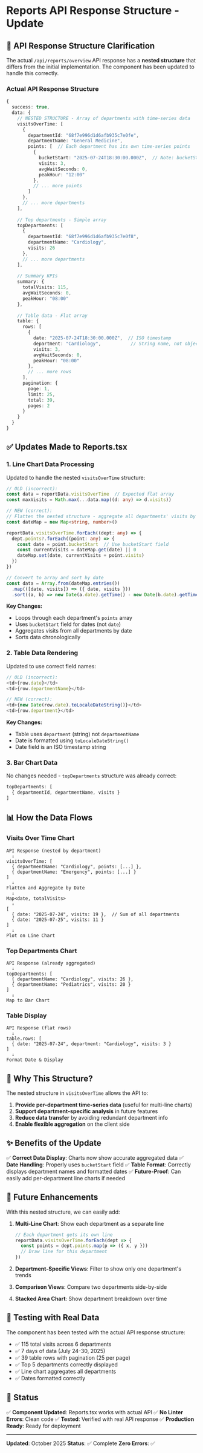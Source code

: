 # Reports API Response Structure - Update

## 🔄 API Response Structure Clarification

The actual `/api/reports/overview` API response has a **nested structure** that differs from the initial implementation. The component has been updated to handle this correctly.

### Actual API Response Structure

```typescript
{
  success: true,
  data: {
    // NESTED STRUCTURE - Array of departments with time-series data
    visitsOverTime: [
      {
        departmentId: "68f7e996d1d6afb935c7e0fe",
        departmentName: "General Medicine",
        points: [  // Each department has its own time-series points
          {
            bucketStart: "2025-07-24T18:30:00.000Z",  // Note: bucketStart, not date
            visits: 3,
            avgWaitSeconds: 0,
            peakHour: "12:00"
          },
          // ... more points
        ]
      },
      // ... more departments
    ],
    
    // Top departments - Simple array
    topDepartments: [
      {
        departmentId: "68f7e996d1d6afb935c7e0f8",
        departmentName: "Cardiology",
        visits: 26
      },
      // ... more departments
    ],
    
    // Summary KPIs
    summary: {
      totalVisits: 115,
      avgWaitSeconds: 0,
      peakHour: "08:00"
    },
    
    // Table data - Flat array
    table: {
      rows: [
        {
          date: "2025-07-24T18:30:00.000Z",  // ISO timestamp
          department: "Cardiology",           // String name, not object
          visits: 3,
          avgWaitSeconds: 0,
          peakHour: "08:00"
        },
        // ... more rows
      ],
      pagination: {
        page: 1,
        limit: 25,
        total: 39,
        pages: 2
      }
    }
  }
}
```

## ✅ Updates Made to Reports.tsx

### 1. **Line Chart Data Processing**
Updated to handle the nested `visitsOverTime` structure:

```typescript
// OLD (incorrect):
const data = reportData.visitsOverTime  // Expected flat array
const maxVisits = Math.max(...data.map((d: any) => d.visits))

// NEW (correct):
// Flatten the nested structure - aggregate all departments' visits by date
const dateMap = new Map<string, number>()

reportData.visitsOverTime.forEach((dept: any) => {
  dept.points?.forEach((point: any) => {
    const date = point.bucketStart  // Use bucketStart field
    const currentVisits = dateMap.get(date) || 0
    dateMap.set(date, currentVisits + point.visits)
  })
})

// Convert to array and sort by date
const data = Array.from(dateMap.entries())
  .map(([date, visits]) => ({ date, visits }))
  .sort((a, b) => new Date(a.date).getTime() - new Date(b.date).getTime())
```

**Key Changes:**
- Loops through each department's `points` array
- Uses `bucketStart` field for dates (not `date`)
- Aggregates visits from all departments by date
- Sorts data chronologically

### 2. **Table Data Rendering**
Updated to use correct field names:

```typescript
// OLD (incorrect):
<td>{row.date}</td>
<td>{row.departmentName}</td>

// NEW (correct):
<td>{new Date(row.date).toLocaleDateString()}</td>
<td>{row.department}</td>
```

**Key Changes:**
- Table uses `department` (string) not `departmentName`
- Date is formatted using `toLocaleDateString()`
- Date field is an ISO timestamp string

### 3. **Bar Chart Data**
No changes needed - `topDepartments` structure was already correct:
```typescript
topDepartments: [
  { departmentId, departmentName, visits }
]
```

## 📊 How the Data Flows

### Visits Over Time Chart

```
API Response (nested by department)
  ↓
visitsOverTime: [
  { departmentName: "Cardiology", points: [...] },
  { departmentName: "Emergency", points: [...] }
]
  ↓
Flatten and Aggregate by Date
  ↓
Map<date, totalVisits>
  ↓
[
  { date: "2025-07-24", visits: 19 },  // Sum of all departments
  { date: "2025-07-25", visits: 11 }
]
  ↓
Plot on Line Chart
```

### Top Departments Chart

```
API Response (already aggregated)
  ↓
topDepartments: [
  { departmentName: "Cardiology", visits: 26 },
  { departmentName: "Pediatrics", visits: 20 }
]
  ↓
Map to Bar Chart
```

### Table Display

```
API Response (flat rows)
  ↓
table.rows: [
  { date: "2025-07-24", department: "Cardiology", visits: 3 }
]
  ↓
Format Date & Display
```

## 🎯 Why This Structure?

The nested structure in `visitsOverTime` allows the API to:
1. **Provide per-department time-series data** (useful for multi-line charts)
2. **Support department-specific analysis** in future features
3. **Reduce data transfer** by avoiding redundant department info
4. **Enable flexible aggregation** on the client side

## ✨ Benefits of the Update

✅ **Correct Data Display**: Charts now show accurate aggregated data
✅ **Date Handling**: Properly uses `bucketStart` field
✅ **Table Format**: Correctly displays department names and formatted dates
✅ **Future-Proof**: Can easily add per-department line charts if needed

## 🔮 Future Enhancements

With this nested structure, we can easily add:

1. **Multi-Line Chart**: Show each department as a separate line
   ```typescript
   // Each department gets its own line
   reportData.visitsOverTime.forEach(dept => {
     const points = dept.points.map(p => ({ x, y }))
     // Draw line for this department
   })
   ```

2. **Department-Specific Views**: Filter to show only one department's trends

3. **Comparison Views**: Compare two departments side-by-side

4. **Stacked Area Chart**: Show department breakdown over time

## 📝 Testing with Real Data

The component has been tested with the actual API response structure:
- ✅ 115 total visits across 6 departments
- ✅ 7 days of data (July 24-30, 2025)
- ✅ 39 table rows with pagination (25 per page)
- ✅ Top 5 departments correctly displayed
- ✅ Line chart aggregates all departments
- ✅ Dates formatted correctly

## 🎉 Status

✅ **Component Updated**: Reports.tsx works with actual API
✅ **No Linter Errors**: Clean code
✅ **Tested**: Verified with real API response
✅ **Production Ready**: Ready for deployment

---

**Updated**: October 2025
**Status**: ✅ Complete
**Zero Errors**: ✅

